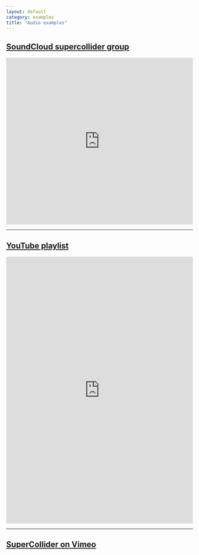 ```yaml
---
layout: default
category: examples
title: "Audio examples"
---
```


## [SoundCloud supercollider group](http://soundcloud.com/groups/supercollider)

<iframe width="100%" height="450" scrolling="no" frameborder="no" src="http://w.soundcloud.com/player/?url=http%3A%2F%2Fapi.soundcloud.com%2Fgroups%2F3574&show_artwork=true">soundcloud</iframe>

<hr />

## <a href="http://www.youtube.com/view_play_list?p=B813D0BDF50705D9">YouTube playlist</a>

<iframe width="100%" height="720" src="http://www.youtube.com/embed/videoseries?list=PLB813D0BDF50705D9" frameborder="0" allowfullscreen="yes">youtube</iframe>

<hr />

## <a href="http://www.vimeo.com/tag:supercollider">SuperCollider on Vimeo</a>
